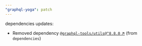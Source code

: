 ```yaml
---
"graphql-yoga": patch
---
```


dependencies updates: 

- Removed dependency [`@graphql-tools/utils@^8.8.0` ↗︎](https://www.npmjs.com/package/@graphql-tools/utils/v/null) (from `dependencies`)
